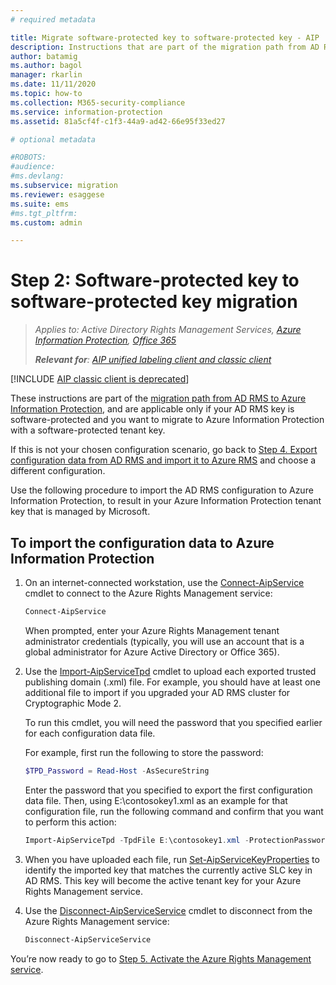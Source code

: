 ```yaml
---
# required metadata

title: Migrate software-protected key to software-protected key - AIP
description: Instructions that are part of the migration path from AD RMS to Azure Information Protection, and are applicable only if your AD RMS key is software-protected and you want to migrate to Azure Information Protection with a software-protected tenant key. 
author: batamig
ms.author: bagol
manager: rkarlin
ms.date: 11/11/2020
ms.topic: how-to
ms.collection: M365-security-compliance
ms.service: information-protection
ms.assetid: 81a5cf4f-c1f3-44a9-ad42-66e95f33ed27

# optional metadata

#ROBOTS:
#audience:
#ms.devlang:
ms.subservice: migration
ms.reviewer: esaggese
ms.suite: ems
#ms.tgt_pltfrm:
ms.custom: admin

---
```



# Step 2: Software-protected key to software-protected key migration

>**Applies to*: Active Directory Rights Management Services, [Azure Information Protection](https://azure.microsoft.com/pricing/details/information-protection), [Office 365](https://download.microsoft.com/download/E/C/F/ECF42E71-4EC0-48FF-AA00-577AC14D5B5C/Azure_Information_Protection_licensing_datasheet_EN-US.pdf)*
>
>***Relevant for**: [AIP unified labeling client and classic client](faqs.md#whats-the-difference-between-the-azure-information-protection-classic-and-unified-labeling-clients)*

[!INCLUDE [AIP classic client is deprecated](includes/classic-client-deprecation.md)]


These instructions are part of the [migration path from AD RMS to Azure Information Protection](migrate-from-ad-rms-to-azure-rms.md), and are applicable only if your AD RMS key is software-protected and you want to migrate to Azure Information Protection with a software-protected tenant key. 

If this is not your chosen configuration scenario, go back to [Step 4. Export configuration data from AD RMS and import it to Azure RMS](migrate-from-ad-rms-phase2.md#step-4-export-configuration-data-from-ad-rms-and-import-it-to-azure-information-protection) and choose a different configuration.

Use the following procedure to import the AD RMS configuration to Azure Information Protection, to result in your Azure Information Protection tenant key that is managed by Microsoft.

## To import the configuration data to Azure Information Protection

1. On an internet-connected workstation, use the [Connect-AipService](/powershell/module/aipservice/connect-aipservice) cmdlet to connect to the Azure Rights Management service:

    ```PowerShell
    Connect-AipService
    ```
    
    When prompted, enter your Azure Rights Management tenant administrator credentials (typically, you will use an account that is a global administrator for Azure Active Directory or Office 365).

2. Use the [Import-AipServiceTpd](/powershell/module/aipservice/import-aipservicetpd) cmdlet to upload each exported trusted publishing domain (.xml) file. For example, you should have at least one additional file to import if you upgraded your AD RMS cluster for Cryptographic Mode 2. 
    
    To run this cmdlet, you will need the password that you specified earlier for each configuration data file. 
    
    For example, first run the following to store the password:
    
    ```PowerShell
	$TPD_Password = Read-Host -AsSecureString
    ```

    Enter the password that you specified to export the first configuration data file. Then, using E:\contosokey1.xml as an example for that configuration file, run the following command and confirm that you want to perform this action:

    ```PowerShell
    Import-AipServiceTpd -TpdFile E:\contosokey1.xml -ProtectionPassword $TPD_Password -Verbose
    ```
    
3. When you have uploaded each file, run [Set-AipServiceKeyProperties](/powershell/module/aipservice/set-aipservicekeyproperties) to identify the imported key that matches the currently active SLC key in AD RMS. This key will become the active tenant key for your Azure Rights Management service.

4.  Use the [Disconnect-AipServiceService](/powershell/module/aipservice/disconnect-aipservice) cmdlet to disconnect from the Azure Rights Management service:

    ```PowerShell
    Disconnect-AipServiceService
    ```

You’re now ready to go to [Step 5. Activate the Azure Rights Management service](migrate-from-ad-rms-phase2.md#step-5-activate-the-azure-rights-management-service).


